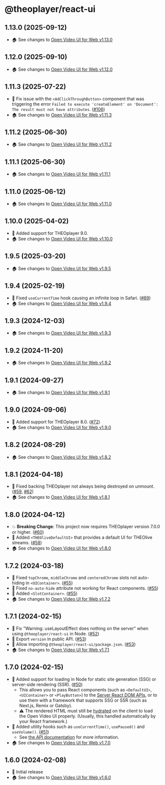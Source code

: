 # @theoplayer/react-ui

## 1.13.0 (2025-09-12)

-   🏠 See changes to [Open Video UI for Web v1.13.0](https://github.com/THEOplayer/web-ui/blob/v1.13.0/CHANGELOG.md)

## 1.12.0 (2025-09-10)

-   🏠 See changes to [Open Video UI for Web v1.12.0](https://github.com/THEOplayer/web-ui/blob/v1.12.0/CHANGELOG.md)

## 1.11.3 (2025-07-22)

-   🐛 Fix issue with the `<AdClickThroughButton>` component that was triggering the error `Failed to execute 'createElement' on 'Document': The result must not have attributes`. ([#106](https://github.com/THEOplayer/web-ui/pull/106))
-   🏠 See changes to [Open Video UI for Web v1.11.3](https://github.com/THEOplayer/web-ui/blob/v1.11.3/CHANGELOG.md)

## 1.11.2 (2025-06-30)

-   🏠 See changes to [Open Video UI for Web v1.11.2](https://github.com/THEOplayer/web-ui/blob/v1.11.2/CHANGELOG.md)

## 1.11.1 (2025-06-30)

-   🏠 See changes to [Open Video UI for Web v1.11.1](https://github.com/THEOplayer/web-ui/blob/v1.11.1/CHANGELOG.md)

## 1.11.0 (2025-06-12)

-   🏠 See changes to [Open Video UI for Web v1.11.0](https://github.com/THEOplayer/web-ui/blob/v1.11.0/CHANGELOG.md)

## 1.10.0 (2025-04-02)

-   🚀 Added support for THEOplayer 9.0.
-   🏠 See changes to [Open Video UI for Web v1.10.0](https://github.com/THEOplayer/web-ui/blob/v1.10.0/CHANGELOG.md)

## 1.9.5 (2025-03-20)

-   🏠 See changes to [Open Video UI for Web v1.9.5](https://github.com/THEOplayer/web-ui/blob/v1.9.5/CHANGELOG.md)

## 1.9.4 (2025-02-19)

-   🐛 Fixed `useCurrentTime` hook causing an infinite loop in Safari. ([#89](https://github.com/THEOplayer/web-ui/pull/89))
-   🏠 See changes to [Open Video UI for Web v1.9.4](https://github.com/THEOplayer/web-ui/blob/v1.9.4/CHANGELOG.md)

## 1.9.3 (2024-12-03)

-   🏠 See changes to [Open Video UI for Web v1.9.3](https://github.com/THEOplayer/web-ui/blob/v1.9.3/CHANGELOG.md)

## 1.9.2 (2024-11-20)

-   🏠 See changes to [Open Video UI for Web v1.9.2](https://github.com/THEOplayer/web-ui/blob/v1.9.2/CHANGELOG.md)

## 1.9.1 (2024-09-27)

-   🏠 See changes to [Open Video UI for Web v1.9.1](https://github.com/THEOplayer/web-ui/blob/v1.9.1/CHANGELOG.md)

## 1.9.0 (2024-09-06)

-   🚀 Added support for THEOplayer 8.0. ([#72](https://github.com/THEOplayer/web-ui/pull/72))
-   🏠 See changes to [Open Video UI for Web v1.9.0](https://github.com/THEOplayer/web-ui/blob/v1.9.0/CHANGELOG.md)

## 1.8.2 (2024-08-29)

-   🏠 See changes to [Open Video UI for Web v1.8.2](https://github.com/THEOplayer/web-ui/blob/v1.8.2/CHANGELOG.md)

## 1.8.1 (2024-04-18)

-   🐛 Fixed backing THEOplayer not always being destroyed on unmount. ([#59](https://github.com/THEOplayer/web-ui/issues/59), [#62](https://github.com/THEOplayer/web-ui/pull/62))
-   🏠 See changes to [Open Video UI for Web v1.8.1](https://github.com/THEOplayer/web-ui/blob/v1.8.1/CHANGELOG.md)

## 1.8.0 (2024-04-12)

-   💥 **Breaking Change**: This project now requires THEOplayer version 7.0.0 or higher. ([#60](https://github.com/THEOplayer/web-ui/pull/60))
-   🚀 Added `<THEOliveDefaultUI>` that provides a default UI for THEOlive streams. ([#58](https://github.com/THEOplayer/web-ui/pull/58))
-   🏠 See changes to [Open Video UI for Web v1.8.0](https://github.com/THEOplayer/web-ui/blob/v1.8.0/CHANGELOG.md)

## 1.7.2 (2024-03-18)

-   🐛 Fixed `topChrome`, `middleChrome` and `centeredChrome` slots not auto-hiding in `<UIContainer>`. ([#55](https://github.com/THEOplayer/web-ui/pull/55))
-   🐛 Fixed `no-auto-hide` attribute not working for React components. ([#55](https://github.com/THEOplayer/web-ui/pull/55))
-   🚀 Added `<SlotContainer>`. ([#55](https://github.com/THEOplayer/web-ui/pull/55))
-   🏠 See changes to [Open Video UI for Web v1.7.2](https://github.com/THEOplayer/web-ui/blob/v1.7.2/CHANGELOG.md)

## 1.7.1 (2024-02-15)

-   🐛 Fix "Warning: useLayoutEffect does nothing on the server" when using `@theoplayer/react-ui` in Node. ([#52](https://github.com/THEOplayer/web-ui/pull/52))
-   💅 Export `version` in public API. ([#53](https://github.com/THEOplayer/web-ui/pull/53))
-   💅 Allow importing `@theoplayer/react-ui/package.json`. ([#53](https://github.com/THEOplayer/web-ui/pull/53))
-   🏠 See changes to [Open Video UI for Web v1.7.1](https://github.com/THEOplayer/web-ui/blob/v1.7.1/CHANGELOG.md)

## 1.7.0 (2024-02-15)

-   🚀 Added support for loading in Node for static site generation (SSG) or server-side rendering (SSR). ([#50](https://github.com/THEOplayer/web-ui/pull/50))
    -   This allows you to pass React components (such as `<DefaultUI>`, `<UIContainer>` or `<PlayButton>`) to the [Server React DOM APIs](https://react.dev/reference/react-dom/server), or to use them with a framework that supports SSG or SSR (such as Next.js, Remix or Gatsby).
    -   ⚠️ The rendered HTML must still be [hydrated](https://react.dev/reference/react-dom/client/hydrateRoot#hydrating-server-rendered-html) on the client to load the Open Video UI properly. (Usually, this handled automatically by your React framework.)
-   🚀 Added utility hooks such as `useCurrentTime()`, `usePaused()` and `useVolume()`. ([#51](https://github.com/THEOplayer/web-ui/pull/51))
    -   See [the API documentation](https://theoplayer.github.io/web-ui/react-api/) for more information.
-   🏠 See changes to [Open Video UI for Web v1.7.0](https://github.com/THEOplayer/web-ui/blob/v1.7.0/CHANGELOG.md)

## 1.6.0 (2024-02-08)

-   🚀 Initial release
-   🏠 See changes to [Open Video UI for Web v1.6.0](https://github.com/THEOplayer/web-ui/blob/v1.6.0/CHANGELOG.md)
